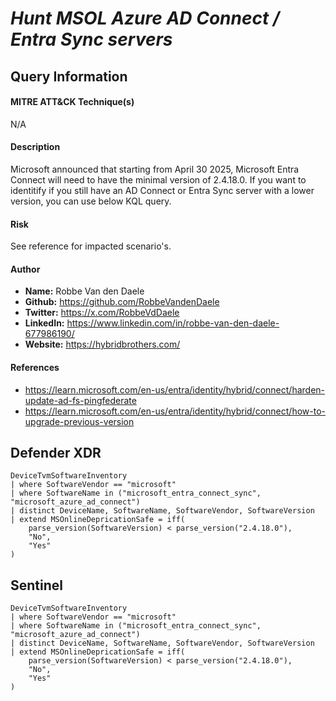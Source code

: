 # *Hunt MSOL Azure AD Connect / Entra Sync servers*

## Query Information

#### MITRE ATT&CK Technique(s)

N/A

#### Description
Microsoft announced that starting from April 30 2025, Microsoft Entra Connect will need to have the minimal version of 2.4.18.0. If you want to identitify if you still have an AD Connect or Entra Sync server with a lower version, you can use below KQL query. 

#### Risk
See reference for impacted scenario's. 

#### Author <Optional>
- **Name:** Robbe Van den Daele
- **Github:** https://github.com/RobbeVandenDaele
- **Twitter:** https://x.com/RobbeVdDaele
- **LinkedIn:** https://www.linkedin.com/in/robbe-van-den-daele-677986190/
- **Website:** https://hybridbrothers.com/

#### References
- https://learn.microsoft.com/en-us/entra/identity/hybrid/connect/harden-update-ad-fs-pingfederate
- https://learn.microsoft.com/en-us/entra/identity/hybrid/connect/how-to-upgrade-previous-version

## Defender XDR
```KQL
DeviceTvmSoftwareInventory
| where SoftwareVendor == "microsoft"
| where SoftwareName in ("microsoft_entra_connect_sync", "microsoft_azure_ad_connect")
| distinct DeviceName, SoftwareName, SoftwareVendor, SoftwareVersion
| extend MSOnlineDepricationSafe = iff(
    parse_version(SoftwareVersion) < parse_version("2.4.18.0"),
    "No",
    "Yes"
)
```

## Sentinel
```KQL
DeviceTvmSoftwareInventory
| where SoftwareVendor == "microsoft"
| where SoftwareName in ("microsoft_entra_connect_sync", "microsoft_azure_ad_connect")
| distinct DeviceName, SoftwareName, SoftwareVendor, SoftwareVersion
| extend MSOnlineDepricationSafe = iff(
    parse_version(SoftwareVersion) < parse_version("2.4.18.0"),
    "No",
    "Yes"
)
```